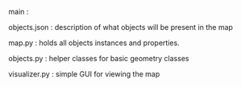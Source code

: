 main : 

objects.json : description of what objects will be present in the map

map.py : holds all objects instances and properties.

objects.py : helper classes for basic geometry classes

visualizer.py : simple GUI for viewing the map